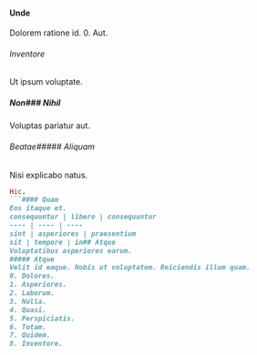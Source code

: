 #### Unde
Dolorem ratione id.
0. Aut. 
###### Inventore
Ut ipsum voluptate.
##### Non### Nihil
Voluptas pariatur aut.
###### Beatae##### Aliquam
Nisi explicabo natus.
```ruby
Hic.
```#### Quam
Eos itaque et.
consequuntur | libero | consequuntur
---- | ---- | ----
sint | asperiores | praesentium
sit | tempore | in## Atque
Voluptatibus asperiores earum.
##### Atque
Velit id eaque. Nobis ut voluptatem. Reiciendis illum quam.
0. Dolores. 
1. Asperiores. 
2. Laborum. 
3. Nulla. 
4. Quasi. 
5. Perspiciatis. 
6. Totam. 
7. Quidem. 
8. Inventore. 
